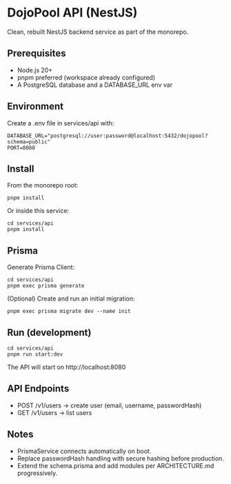 # DojoPool API (NestJS)

Clean, rebuilt NestJS backend service as part of the monorepo.

## Prerequisites

- Node.js 20+
- pnpm preferred (workspace already configured)
- A PostgreSQL database and a DATABASE_URL env var

## Environment

Create a .env file in services/api with:

```
DATABASE_URL="postgresql://user:password@localhost:5432/dojopool?schema=public"
PORT=8080
```

## Install

From the monorepo root:

```
pnpm install
```

Or inside this service:

```
cd services/api
pnpm install
```

## Prisma

Generate Prisma Client:

```
cd services/api
pnpm exec prisma generate
```

(Optional) Create and run an initial migration:

```
pnpm exec prisma migrate dev --name init
```

## Run (development)

```
cd services/api
pnpm run start:dev
```

The API will start on http://localhost:8080

## API Endpoints

- POST /v1/users -> create user (email, username, passwordHash)
- GET /v1/users -> list users

## Notes

- PrismaService connects automatically on boot.
- Replace passwordHash handling with secure hashing before production.
- Extend the schema.prisma and add modules per ARCHITECTURE.md progressively.
